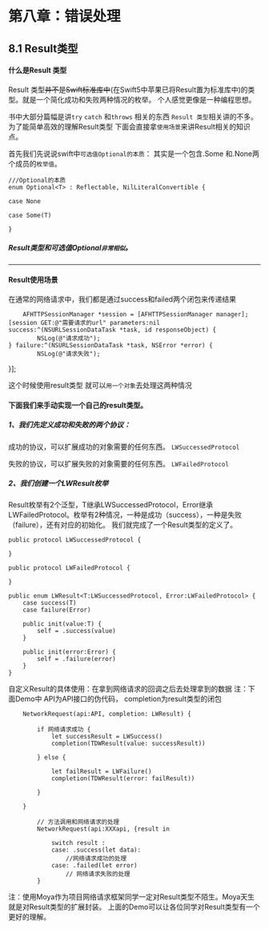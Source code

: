 
# 第八章：错误处理


## 8.1 Result类型

#### 什么是Result 类型
Result 类型~~并不是Swift标准库中~~(在Swift5中苹果已将Result置为标准库中)的类型。就是一个简化成功和失败两种情况的枚举。  个人感觉更像是一种编程思想。

书中大部分篇幅是讲```try``` ```catch``` 和```throws``` 相关的东西  ```Result 类型```相关讲的不多。 为了能简单高效的理解Result类型  下面会直接拿```使用场景```来讲Result相关的知识点。

首先我们先说说swift中```可选值Optional的本质```：
其实是一个包含.Some 和.None两个成员的```枚举值```。
    
    ///Optional的本质
    enum Optional<T> : Reflectable, NilLiteralConvertible {

    case None

    case Some(T)

    }
    
##### Result类型和可选值Optional```非常相似```。
---

#### Result使用场景
在通常的网络请求中，我们都是通过success和failed两个闭包来传递结果
       
        AFHTTPSessionManager *session = [AFHTTPSessionManager manager];
    [session GET:@"需要请求的url" parameters:nil success:^(NSURLSessionDataTask *task, id responseObject) {
            NSLog(@"请求成功");
    } failure:^(NSURLSessionDataTask *task, NSError *error) {
            NSLog(@"请求失败");        
}];

这个时候使用result类型 就可以```用一个对象```去处理这两种情况

#### 下面我们来手动实现一个自己的result类型。

##### 1、我们先定义成功和失败的两个协议：

成功的协议，可以扩展成功的对象需要的任何东西。
```LWSuccessedProtocol```

失败的协议，可以扩展失败的对象需要的任何东西。
```LWFailedProtocol```

##### 2、我们创建一个LWResult枚举
Result枚举有2个泛型，T继承LWSuccessedProtocol，Error继承LWFailedProtocol。枚举有2种情况，一种是成功（success），一种是失败（failure），还有对应的初始化。
我们就完成了一个Result类型的定义了。

    public protocol LWSuccessedProtocol {
        
    }
    
    public protocol LWFailedProtocol {
        
    }
    
    public enum LWResult<T:LWSuccessedProtocol, Error:LWFailedProtocol> {
        case success(T)
        case failure(Error)
        
        public init(value:T) {
            self = .success(value)
        }
        
        public init(error:Error) {
            self = .failure(error)
        }
    }



自定义Result的具体使用：在拿到网络请求的回调之后去处理拿到的数据
注：下面Demo中 API为API接口的伪代码， completion为result类型的闭包
        
        NetworkRequest(api:API, completion: LWResult) {

            if 网络请求成功 {
                let successResult = LWSuccess()
                completion(TDWResult(value: successResult))

            } else {

                let failResult = LWFailure()
                completion(TDWResult(error: failResult))

            }

        }
        
            // 方法调用和网络请求的处理
            NetworkRequest(api:XXXapi, {result in 

                switch result : 
                case: .success(let data):
                    //网络请求成功的处理
                case: .failed(let error)
                    // 网络请求失败的处理
            }
        
        

注：使用Moya作为项目网络请求框架同学一定对Result类型不陌生。Moya天生就是对Result类型的扩展封装。 上面的Demo可以让各位同学对Result类型有一个更好的理解。


